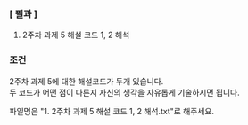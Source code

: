 ### [ 필과 ]
1. 2주차 과제 5 해설 코드 1, 2 해석

### 조건
2주차 과제 5에 대한 해설코드가 두개 있습니다.  
두 코드가 어떤 점이 다른지 자신의 생각을 자유롭게 기술하시면 됩니다.  

파일명은 "1. 2주차 과제 5 해설 코드 1, 2 해석.txt"로 해주세요.  
